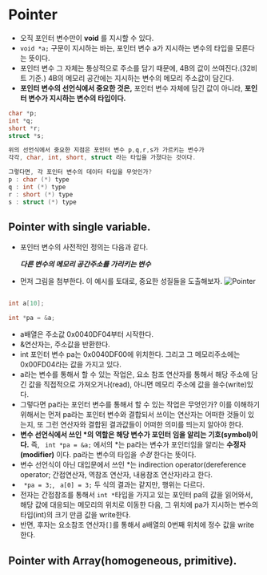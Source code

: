 # Pointer

- 오직 포인터 변수만이 **void** 를 지시할 수 있다.
- ```void *a;``` 구문이 지시하는 바는, 포인터 변수 a가 지시하는 변수의 타입을 모른다는 뜻이다.
- 포인터 변수 그 자체는 통상적으로 주소를 담기 때문에, 4B의 값이 쓰여진다.(32비트 기준.) 4B의 메모리 공간에는 지시하는 변수의 메모리 주소값이 담긴다.
- **포인터 변수의 선언식에서 중요한 것은,** 포인터 변수 자체에 담긴 값이 아니라, **포인터 변수가 지시하는 변수의 타입이다.**

```cpp
char *p;
int *q;
short *r;
struct *s;

위의 선언식에서 중요한 지점은 포인터 변수 p,q,r,s가 가르키는 변수가
각각, char, int, short, struct 라는 타입을 가졌다는 것이다.

그렇다면, 각 포인터 변수의 데이터 타입을 무엇인가?
p : char (*) type
q : int (*) type
r : short (*) type
s : struct (*) type

```

## Pointer with single variable.

- 포인터 변수의 사전적인 정의는  다음과 같다.

  ***다른 변수의 메모리 공간주소를 가리키는 변수***

- 먼저 그림을 첨부한다. 이 예시를 토대로, 중요한 성질들을 도출해보자.
![Pointer](https://upload.wikimedia.org/wikipedia/ko/2/2f/Exam_int_point.png)

```cpp

int a[10];

int *pa = &a;

```
- a배열은 주소값 0x0040DF04부터 시작한다.
- &연산자는, 주소값을 반환한다.  
- int 포인터 변수 pa는 0x0040DF00에 위치한다. 그리고 그 메모리주소에는 0x00FD04라는 값을 가지고 있다.
- a라는 변수를 통해서 할 수 있는 작업은, 요소 참조 연산자를 통해서 해당 주소에 담긴 값을 직접적으로 가져오거나(read), 아니면 메모리 주소에 값을 쓸수(write)있다.
- 그렇다면 pa라는 포인터 변수를 통해서 할 수 있는 작업은 무엇인가? 이를 이해하기 위해서는 먼저 pa라는 포인터 변수와 결합되서 쓰이는 연산자는 어떠한 것들이 있는지, 또 그런 연산자와 결합된 결과값들이 어떠한 의미를 띄는지 알아야 한다.
- **변수 선언식에서 쓰인 \*의 역할은 해당 변수가 포인터 임을 알리는 기호(symbol)이다.** 즉, ``` int *pa = &a;``` 에서의 \*는 pa라는 변수가 포인터임을 알리는 **수정자(modifier)** 이다. pa라는 변수의 타입을 *수정* 한다는 뜻이다.
- 변수 선언식이 아닌 대입문에서 쓰인 \*는 indirection operator(dereference operator; 간접연산자, 역참조 연산자, 내용참조 연산자)라고 한다.
- ``` *pa = 3;```, ``` a[0] = 3;``` 두 식의 결과는 같지만, 행위는 다르다.
- 전자는 간접참조를 통해서 ```int *```타입을 가지고 있는 포인터 pa의 값을 읽어와서, 해당 값에 대응되는 메모리의 위치로 이동한 다음, 그 위치에 pa가 지시하는 변수의 타입(int)의 크기 만큼 값을 write한다.
- 반면, 후자는 요소참조 연산자```[]```를 통해서 a배열의 0번째 위치에 정수 값을 write한다.


## Pointer with Array(homogeneous, primitive).
